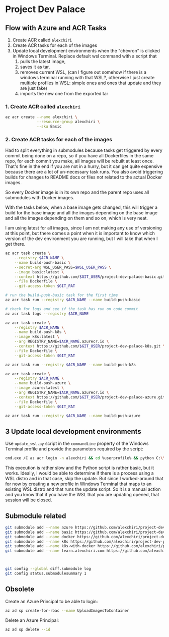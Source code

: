 # Project Dev Palace

## Flow with Azure and ACR Tasks

1. Create ACR called `alexchiri`
2. Create ACR tasks for each of the images
3. Update local development environments when the "chevron" is clicked in Windows Terminal. Replace default wsl command with a script that 
   1. pulls the latest image, 
   2. saves it as tar, 
   3. removes current WSL, (can I figure out somehow if there is a windows terminal running with that WSL?, otherwise I just create multiple profiles in WSL: simple ones and ones that update and they are just fake)
   4. imports the new one from the exported tar 

### 1. Create ACR called `alexchiri`

```bash
az acr create --name alexchiri \
              --resource-group alexchiri \
              --sku Basic
```

### 2. Create ACR tasks for each of the images

Had to split everything in submodules because tasks get triggered by every commit being done on a repo, so if you have all Dockerfiles in the same repo, for each commit you make, all images will be rebuilt at least once. That's fine in the end if you are not in a hurry, but it can get quite expensive because there are a lot of un-necessary task runs. You also avoid triggering builds for changes to README docs or files not related to the actual Docker images.

So every Docker image is in its own repo and the parent repo uses all submodules with Docker images.

With the tasks below, when a base image gets changed, this will trigger a build for the base image and all the images depending on the base image and all the images depending on them and so on, which is very neat.

I am using latest for all images, since I am not making any use of versioning at this point, but there comes a point when it is important to know which version of the dev environment you are running, but I will take that when I get there.

```bash
az acr task create \
    --registry $ACR_NAME \
    --name build-push-basic \
    --secret-arg WSL_USER_PASS=$WSL_USER_PASS \
    --image basic:latest \
    --context https://github.com/$GIT_USER/project-dev-palace-basic.git \
    --file Dockerfile \
    --git-access-token $GIT_PAT

# run the build-push-basic task for the first time
az acr task run --registry $ACR_NAME --name build-push-basic

# check for logs and see if the task has run on code commit
az acr task logs --registry $ACR_NAME

az acr task create \
    --registry $ACR_NAME \
    --name build-push-k8s \
    --image k8s:latest \
    --arg REGISTRY_NAME=$ACR_NAME.azurecr.io \
    --context https://github.com/$GIT_USER/project-dev-palace-k8s.git \
    --file Dockerfile \
    --git-access-token $GIT_PAT

az acr task run --registry $ACR_NAME --name build-push-k8s

az acr task create \
    --registry $ACR_NAME \
    --name build-push-azure \
    --image azure:latest \
    --arg REGISTRY_NAME=$ACR_NAME.azurecr.io \
    --context https://github.com/$GIT_USER/project-dev-palace-azure.git \
    --file Dockerfile \
    --git-access-token $GIT_PAT

az acr task run --registry $ACR_NAME --name build-push-azure
```

## 3 Update local development environments

Use `update_wsl.py` script in the `commandLine` property of the Windows Terminal profile and provide the parameters required by the script:

```bash
cmd.exe /C az acr login -n alexchiri && cd %userprofile% && python C:\\Users\\alex\\Projects\\project-dev-palace\\update_wsl.py alexchiri basic basic D:\\WSLs
```

This execution is rather slow and the Python script is rather basic, but it works. 
Ideally, I would be able to determine if there is a process using a WSL distro and in that case, skip the update. But since I worked-around that for now by creating a new profile in Windows Terminal that maps to an existing WSL distro and that runs the update script. So it is a manual action and you know that if you have the WSL that you are updating opened, that session will be closed.


## Submodule related

```bash
git submodule add --name azure https://github.com/alexchiri/project-dev-palace-azure azure
git submodule add --name basic https://github.com/alexchiri/project-dev-palace-basic basic
git submodule add --name docker https://github.com/alexchiri/project-dev-palace-docker docker
git submodule add --name k8s https://github.com/alexchiri/project-dev-palace-k8s k8s
git submodule add --name k8s-with-docker https://github.com/alexchiri/project-dev-palace-k8s-with-docker k8s-with-docker
git submodule add --name learn.alexchiri.com https://github.com/alexchiri/project-dev-palace-learn.alexchiri.com learn.alexchiri.com



git config --global diff.submodule log
git config status.submodulesummary 1
```

## Obsolete

Create an Azure Principal to be able to login:

```bash
az ad sp create-for-rbac --name UploadImagesToContainer
```

Delete an Azure Principal:

```bash
az ad sp delete --id
```